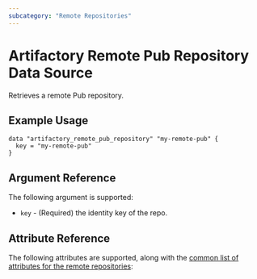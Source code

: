 ```yaml
---
subcategory: "Remote Repositories"
---
```

# Artifactory Remote Pub Repository Data Source

Retrieves a remote Pub repository.

## Example Usage

```hcl
data "artifactory_remote_pub_repository" "my-remote-pub" {
  key = "my-remote-pub"
}
```

## Argument Reference

The following argument is supported:

* `key` - (Required) the identity key of the repo.

## Attribute Reference

The following attributes are supported, along with the [common list of attributes for the remote repositories](remote.md):